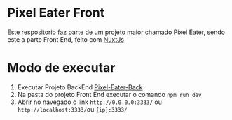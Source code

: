 # Pixel Eater Front
Este respositorio faz parte de um projeto maior chamado Pixel Eater, sendo este a parte Front End, feito com [NuxtJs](https://nuxtjs.org/)

# Modo de executar

1. Executar Projeto BackEnd [Pixel-Eater-Back](https://github.com/Pedinpsy/Pixel-Eater-Back)
2. Na pasta do projeto Front End executar o comando `npm run dev`
3. Abrir no navegado o link `http://0.0.0.0:3333/` ou `http://localhost:3333/`ou `{ip}:3333/`

   
